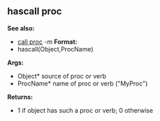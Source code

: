 ## hascall proc
**See also:**
*   [call proc](/ref/proc/call.md) -m<!-- -->
**Format:**
*   hascall(Object,ProcName)
<!-- -->
**Args:**
*   Object* source of proc or verb
*   ProcName* name of proc or verb (\"MyProc\")
<!-- -->
**Returns:**
*   1 if object has such a proc or verb; 0 otherwise